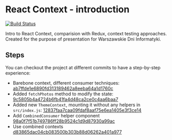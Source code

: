 # React Context - introduction

[![Build Status](https://travis-ci.org/tfiechowski/meetjs-wdi-context.svg?branch=master)](https://travis-ci.org/tfiechowski/meetjs-wdi-context)

Intro to React Context, comparision with Redux, context testing approaches.
Created for the purpose of presentation for Warszawskie Dni Informatyki.

## Steps

You can checkout the project at different commits to have a step-by-step experience:

- Barebone context, different consumer techniques: [ab7ffde1e6890fd313189462a8eeba64a1d1760c](https://github.com/tfiechowski/meetjs-wdi-context/tree/ab7ffde1e6890fd313189462a8eeba64a1d1760c)
- Added `fetchPhotos` method to modify the state: [9c5805b4a4724b6fb41fa4d48ca2ce0c4aa6baa7](https://github.com/tfiechowski/meetjs-wdi-context/tree/9c5805b4a4724b6fb41fa4d48ca2ce0c4aa6baa7)
- Added new `ThemeContext`, mounting it without any helpers in `src/index.js`: [12837faa7caa09fdaf8aaf75e6ea1405e3f3ce14](https://github.com/tfiechowski/meetjs-wdi-context/tree/12837faa7caa09fdaf8aaf75e6ea1405e3f3ce14)
- Add `CombinedConsumer` helper component [98a0f7f51b749786ff28b9524c1d9d87930a99ac](https://github.com/tfiechowski/meetjs-wdi-context/tree/98a0f7f51b749786ff28b9524c1d9d87930a99ac)
- Use combined contexts [d83865dac04cb083500b303b88d06262a401a977](https://github.com/tfiechowski/meetjs-wdi-context/tree/d83865dac04cb083500b303b88d06262a401a977)
